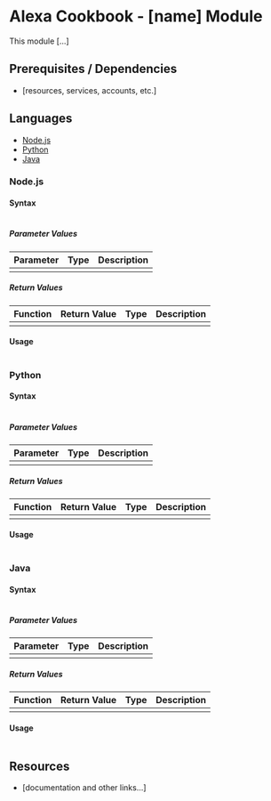 # Alexa Cookbook - [name] Module

This module [...]

## Prerequisites / Dependencies

* [resources, services, accounts, etc.]

## Languages

* [Node.js](#node.js)
* [Python](#python)
* [Java](#java)

### Node.js

#### Syntax
```javascript

```

##### Parameter Values

| Parameter  | Type | Description |
| ------------- | ------------- | ---------- |
|   |   |   |

##### Return Values

| Function | Return Value | Type | Description |
| ------------- | ------------- | ---- | ------- |
|   |   |   |   |

#### Usage

```javascript

```

### Python

#### Syntax
```python

```

##### Parameter Values

| Parameter  | Type | Description |
| ------------- | ------------- | ---------- |
|   |   |   |

##### Return Values

| Function | Return Value | Type | Description |
| ------------- | ------------- | ---- | ------- |
|   |   |   |   |

#### Usage

```python

```

### Java

#### Syntax
```java

```

##### Parameter Values

| Parameter  | Type | Description |
| ------------- | ------------- | ---------- |
|   |   |   |

##### Return Values

| Function | Return Value | Type | Description |
| ------------- | ------------- | ---- | ------- |
|   |   |   |   |

#### Usage

```java

```


## Resources

* [documentation and other links...]